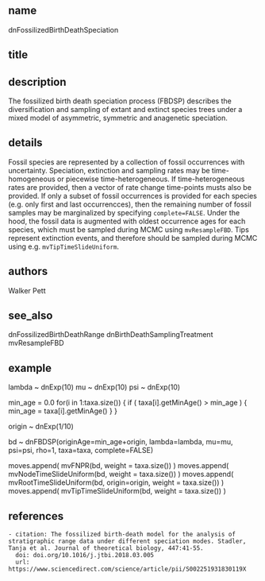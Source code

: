 ## name
dnFossilizedBirthDeathSpeciation
## title
## description
The fossilized birth death speciation process (FBDSP) describes the diversification and sampling of extant and extinct species trees under a mixed model of asymmetric, symmetric and anagenetic speciation.
## details
Fossil species are represented by a collection of fossil occurrences with uncertainty. Speciation, extinction and sampling rates may be time-homogeneous or piecewise time-heterogeneous. If time-heterogeneous rates are provided, then a vector of rate change time-points musts also be provided. If only a subset of fossil occurrences is provided for each species (e.g. only first and last occurrencces), then the remaining number of fossil samples may be marginalized by specifying `complete=FALSE`. Under the hood, the fossil data is augmented with oldest occurrence ages for each species, which must be sampled during MCMC using `mvResampleFBD`. Tips represent extinction events, and therefore should be sampled during MCMC using e.g. `mvTipTimeSlideUniform`.
## authors
Walker Pett
## see_also
dnFossilizedBirthDeathRange
dnBirthDeathSamplingTreatment
mvResampleFBD
## example
lambda ~ dnExp(10)
mu ~ dnExp(10)
psi ~ dnExp(10)

min_age = 0.0
for(i in 1:taxa.size())
{
	if ( taxa[i].getMinAge() > min_age )
	{
		min_age = taxa[i].getMinAge()
	}
}

origin ~ dnExp(1/10)

bd ~ dnFBDSP(originAge=min_age+origin, lambda=lambda, mu=mu, psi=psi, rho=1, taxa=taxa, complete=FALSE)

moves.append( mvFNPR(bd, weight = taxa.size()) )
moves.append( mvNodeTimeSlideUniform(bd, weight = taxa.size()) )
moves.append( mvRootTimeSlideUniform(bd, origin=origin, weight = taxa.size()) )
moves.append( mvTipTimeSlideUniform(bd, weight = taxa.size()) )
## references
	- citation: The fossilized birth-death model for the analysis of stratigraphic range data under different speciation modes. Stadler, Tanja et al. Journal of theoretical biology, 447:41-55.
	  doi: doi.org/10.1016/j.jtbi.2018.03.005
	  url: https://www.sciencedirect.com/science/article/pii/S002251931830119X
